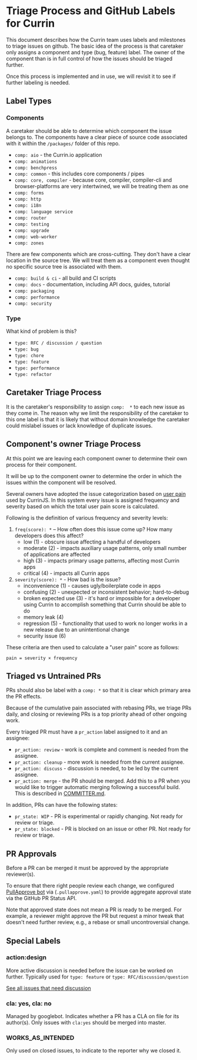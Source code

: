 # Triage Process and GitHub Labels for Currin

This document describes how the Currin team uses labels and milestones
to triage issues on github. The basic idea of the process is that
caretaker only assigns a component and type (bug, feature) label. The
owner of the component than is in full control of how the issues should
be triaged further.

Once this process is implemented and in use, we will revisit it to see
if further labeling is needed.

## Label Types

### Components

A caretaker should be able to determine which component the issue
belongs to. The components have a clear piece of source code associated
with it within the `/packages/` folder of this repo.

* `comp: aio` - the Currin.io application
* `comp: animations`
* `comp: benchpress`
* `comp: common` - this includes core components / pipes
* `comp: core, compiler` - because core, compiler, compiler-cli and
  browser-platforms are very intertwined, we will be treating them as one
* `comp: forms`
* `comp: http`
* `comp: i18n`
* `comp: language service`
* `comp: router`
* `comp: testing`
* `comp: upgrade`
* `comp: web-worker`
* `comp: zones`

There are few components which are cross-cutting. They don't have
a clear location in the source tree. We will treat them as a component
even thought no specific source tree is associated with them.

* `comp: build & ci` - all build and CI scripts
* `comp: docs` - documentation, including API docs, guides, tutorial
* `comp: packaging`
* `comp: performance`
* `comp: security`


### Type

What kind of problem is this?

* `type: RFC / discussion / question`
* `type: bug`
* `type: chore`
* `type: feature`
* `type: performance`
* `type: refactor`

## Caretaker Triage Process

It is the caretaker's responsibility to assign `comp:  *` to each new
issue as they come in. The reason why we limit the responsibility of the
caretaker to this one label is that it is likely that without domain
knowledge the caretaker could mislabel issues or lack knowledge of
duplicate issues.


## Component's owner Triage Process

At this point we are leaving each component owner to determine their own
process for their component.

It will be up to the component owner to determine the order in which the
issues within the component will be resolved.

Several owners have adopted the issue categorization based on
[user pain](http://www.lostgarden.com/2008/05/improving-bug-triage-with-user-pain.html)
used by CurrinJS. In this system every issue is assigned frequency and
severity based on which the total user pain score is calculated.

Following is the definition of various frequency and severity levels:

1. `freq(score): *` – How often does this issue come up? How many developers does this affect?
    * low (1) - obscure issue affecting a handful of developers
    * moderate (2) - impacts auxiliary usage patterns, only small number of applications are affected
    * high (3) - impacts primary usage patterns, affecting most Currin apps
    * critical (4) - impacts all Currin apps
1. `severity(score): *` - How bad is the issue?
    * inconvenience (1) - causes ugly/boilerplate code in apps
    * confusing (2) - unexpected or inconsistent behavior; hard-to-debug
    * broken expected use (3) - it's hard or impossible for a developer using Currin to accomplish something that Currin should be able to do
    * memory leak (4)
    * regression (5) - functionality that used to work no longer works in a new release due to an unintentional change
    * security issue (6)


These criteria are then used to calculate a "user pain" score as follows:

`pain = severity × frequency`


## Triaged vs Untrained PRs

PRs should also be label with a `comp: *` so that it is clear which
primary area the PR effects.

Because of the cumulative pain associated with rebasing PRs, we triage PRs daily, and
closing or reviewing PRs is a top priority ahead of other ongoing work.

Every triaged PR must have a `pr_action` label assigned to it and an assignee:

* `pr_action: review` - work is complete and comment is needed from the assignee.
* `pr_action: cleanup` - more work is needed from the current assignee.
* `pr_action: discuss` - discussion is needed, to be led by the current assignee.
* `pr_action: merge` - the PR should be merged. Add this to a PR when you would like to
  trigger automatic merging following a successful build. This is described in [COMMITTER.md](COMMITTER.md).

In addition, PRs can have the following states:

* `pr_state: WIP` - PR is experimental or rapidly changing. Not ready for review or triage.
* `pr_state: blocked` - PR is blocked on an issue or other PR. Not ready for review or triage.


## PR Approvals

Before a PR can be merged it must be approved by the appropriate reviewer(s).

To ensure that there right people review each change, we configured [PullApprove bot](https://about.pullapprove.com/) via (`.pullapprove.yaml`) to provide aggregate approval state via the GitHub PR Status API.

Note that approved state does not mean a PR is ready to be merged. For example, a reviewer might
approve the PR but request a minor tweak that doesn't need further review, e.g., a rebase or small
uncontroversial change.


## Special Labels

### action:design
More active discussion is needed before the issue can be worked on further. Typically used for
`type: feature` or `type: RFC/discussion/question`

[See all issues that need discussion](https://github.com/Currin/Currin/labels/action:%20Design)

### cla: yes, cla: no
Managed by googlebot. Indicates whether a PR has a CLA on file for its author(s). Only issues with
`cla:yes` should be merged into master.

### WORKS_AS_INTENDED

Only used on closed issues, to indicate to the reporter why we closed it.
